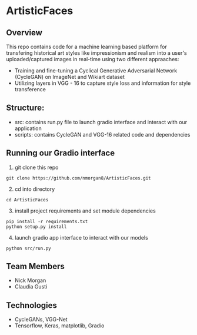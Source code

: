 # ArtisticFaces

## Overview
This repo contains code for a machine learning based platform for transfering historical art styles like impressionism and realism into a user's uploaded/captured images in real-time using two different appraaches: 
 - Training and fine-tuning a Cyclical Generative Adversarial Network (CycleGAN) on ImageNet and Wikiart dataset
 - Utilizing layers in VGG - 16 to capture style loss and information for style transference
 
## Structure: 
 - src: contains run.py file to launch gradio interface and interact with our application
 - scripts: contains CycleGAN and VGG-16 related code and dependencies 
  
## Running our Gradio interface
1. git clone this repo
```
git clone https://github.com/nmorgan8/ArtisticFaces.git
```

2. cd into directory 
```
cd ArtisticFaces
```

3. install project requirements and set module dependencies 
```
pip install -r requirements.txt
python setup.py install 
```

4. launch gradio app interface to interact with our models 
```
python src/run.py 
```


## Team Members
 - Nick Morgan
 - Claudia Gusti

## Technologies
 - CycleGANs, VGG-Net 
 - Tensorflow, Keras, matplotlib, Gradio
